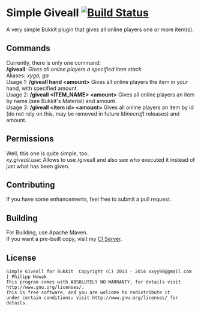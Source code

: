 Simple Giveall [![Build Status](http://ci.nowak-at.net/job/public~Simple%20Giveall/badge/icon)](http://ci.nowak-at.net/job/public~Simple%20Giveall/)
=============

A very simple Bukkit plugin that gives all online players one or more item(s).

Commands
---------
Currently, there is only one command: <br>
__/giveall__: _Gives all online players a specified item stack._<br>
  Aliases: _xyga, ga_<br>
  Usage 1: __/giveall hand &lt;amount&gt;__ Gives all online players the item in your hand, with specified amount.<br>
  Usage 2: __/giveall &lt;ITEM_NAME&gt; &lt;amount&gt;__ Gives all online players an item by name (see Bukkit's Material) and amount. <br>
  Usage 3: __/giveall &lt;item id&gt; &lt;amount&gt;__ Gives all online players an item by id (do not rely on this, may be removed in future _Minecraft_ releases) and amount. <br>

Permissions
------------
Well, this one is quite simple, too.<br>
*xy.giveall.use*: Allows to use /giveall and also see who executed it instead of just what has been given.<br>

Contributing
-------------
If you have some enhancements, feel free to submit a pull request.<br>

Building
---------
For Building, use Apache Maven.<br>
If you want a pre-built copy, visit my [CI Server](http://server.nowak-at.net/jenkins/job/public~Simple%20Giveall/).

License
--------
    Simple Giveall for Bukkit  Copyright (C) 2013 - 2014 xxyy98@gmail.com | Philipp Nowak
    This program comes with ABSOLUTELY NO WARRANTY; for details visit http://www.gnu.org/licenses/.
    This is free software, and you are welcome to redistribute it
    under certain conditions; visit http://www.gnu.org/licenses/ for details.

